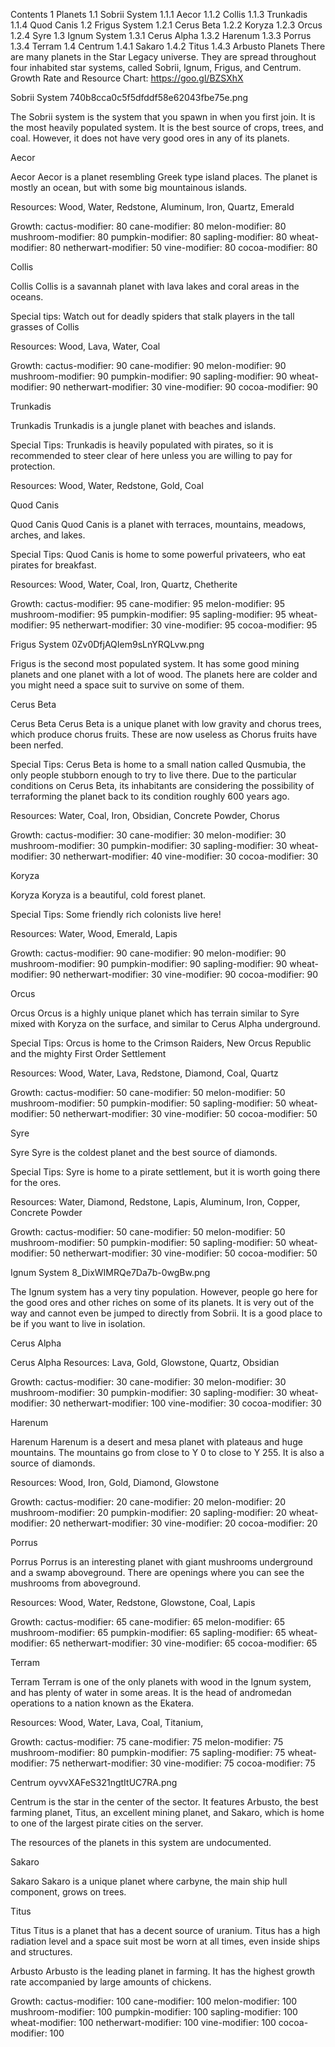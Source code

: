 Contents
1 Planets
1.1 Sobrii System
1.1.1 Aecor
1.1.2 Collis
1.1.3 Trunkadis
1.1.4 Quod Canis
1.2 Frigus System
1.2.1 Cerus Beta
1.2.2 Koryza
1.2.3 Orcus
1.2.4 Syre
1.3 Ignum System
1.3.1 Cerus Alpha
1.3.2 Harenum
1.3.3 Porrus
1.3.4 Terram
1.4 Centrum
1.4.1 Sakaro
1.4.2 Titus
1.4.3 Arbusto
Planets
There are many planets in the Star Legacy universe. They are spread throughout four inhabited star systems, called Sobrii, Ignum, Frigus, and Centrum. Growth Rate and Resource Chart: https://goo.gl/BZSXhX

Sobrii System
740b8cca0c5f5dfddf58e62043fbe75e.png

The Sobrii system is the system that you spawn in when you first join. It is the most heavily populated system. It is the best source of crops, trees, and coal. However, it does not have very good ores in any of its planets.

Aecor

Aecor
Aecor is a planet resembling Greek type island places. The planet is mostly an ocean, but with some big mountainous islands.

Resources: Wood, Water, Redstone, Aluminum, Iron, Quartz, Emerald

Growth: cactus-modifier: 80 cane-modifier: 80 melon-modifier: 80 mushroom-modifier: 80 pumpkin-modifier: 80 sapling-modifier: 80 wheat-modifier: 80 netherwart-modifier: 50 vine-modifier: 80 cocoa-modifier: 80

Collis

Collis
Collis is a savannah planet with lava lakes and coral areas in the oceans.

Special tips: Watch out for deadly spiders that stalk players in the tall grasses of Collis

Resources: Wood, Lava, Water, Coal

Growth: cactus-modifier: 90 cane-modifier: 90 melon-modifier: 90 mushroom-modifier: 90 pumpkin-modifier: 90 sapling-modifier: 90 wheat-modifier: 90 netherwart-modifier: 30 vine-modifier: 90 cocoa-modifier: 90

Trunkadis

Trunkadis
Trunkadis is a jungle planet with beaches and islands.

Special Tips: Trunkadis is heavily populated with pirates, so it is recommended to steer clear of here unless you are willing to pay for protection.

Resources: Wood, Water, Redstone, Gold, Coal

Quod Canis

Quod Canis
Quod Canis is a planet with terraces, mountains, meadows, arches, and lakes.

Special Tips: Quod Canis is home to some powerful privateers, who eat pirates for breakfast.

Resources: Wood, Water, Coal, Iron, Quartz, Chetherite

Growth: cactus-modifier: 95 cane-modifier: 95 melon-modifier: 95 mushroom-modifier: 95 pumpkin-modifier: 95 sapling-modifier: 95 wheat-modifier: 95 netherwart-modifier: 30 vine-modifier: 95 cocoa-modifier: 95

Frigus System
0Zv0DfjAQIem9sLnYRQLvw.png

Frigus is the second most populated system. It has some good mining planets and one planet with a lot of wood. The planets here are colder and you might need a space suit to survive on some of them.

Cerus Beta

Cerus Beta
Cerus Beta is a unique planet with low gravity and chorus trees, which produce chorus fruits. These are now useless as Chorus fruits have been nerfed.

Special Tips: Cerus Beta is home to a small nation called Qusmubia, the only people stubborn enough to try to live there. Due to the particular conditions on Cerus Beta, its inhabitants are considering the possibility of terraforming the planet back to its condition roughly 600 years ago.

Resources: Water, Coal, Iron, Obsidian, Concrete Powder, Chorus

Growth: cactus-modifier: 30 cane-modifier: 30 melon-modifier: 30 mushroom-modifier: 30 pumpkin-modifier: 30 sapling-modifier: 30 wheat-modifier: 30 netherwart-modifier: 40 vine-modifier: 30 cocoa-modifier: 30

Koryza

Koryza
Koryza is a beautiful, cold forest planet.

Special Tips: Some friendly rich colonists live here!

Resources: Water, Wood, Emerald, Lapis

Growth: cactus-modifier: 90 cane-modifier: 90 melon-modifier: 90 mushroom-modifier: 90 pumpkin-modifier: 90 sapling-modifier: 90 wheat-modifier: 90 netherwart-modifier: 30 vine-modifier: 90 cocoa-modifier: 90

Orcus

Orcus
Orcus is a highly unique planet which has terrain similar to Syre mixed with Koryza on the surface, and similar to Cerus Alpha underground.

Special Tips: Orcus is home to the Crimson Raiders, New Orcus Republic and the mighty First Order Settlement

Resources: Wood, Water, Lava, Redstone, Diamond, Coal, Quartz

Growth: cactus-modifier: 50 cane-modifier: 50 melon-modifier: 50 mushroom-modifier: 50 pumpkin-modifier: 50 sapling-modifier: 50 wheat-modifier: 50 netherwart-modifier: 30 vine-modifier: 50 cocoa-modifier: 50

Syre

Syre
Syre is the coldest planet and the best source of diamonds.

Special Tips: Syre is home to a pirate settlement, but it is worth going there for the ores.

Resources: Water, Diamond, Redstone, Lapis, Aluminum, Iron, Copper, Concrete Powder

Growth: cactus-modifier: 50 cane-modifier: 50 melon-modifier: 50 mushroom-modifier: 50 pumpkin-modifier: 50 sapling-modifier: 50 wheat-modifier: 50 netherwart-modifier: 30 vine-modifier: 50 cocoa-modifier: 50

Ignum System
8_DixWIMRQe7Da7b-0wgBw.png

The Ignum system has a very tiny population. However, people go here for the good ores and other riches on some of its planets. It is very out of the way and cannot even be jumped to directly from Sobrii. It is a good place to be if you want to live in isolation.

Cerus Alpha

Cerus Alpha
Resources: Lava, Gold, Glowstone, Quartz, Obsidian

Growth: cactus-modifier: 30 cane-modifier: 30 melon-modifier: 30 mushroom-modifier: 30 pumpkin-modifier: 30 sapling-modifier: 30 wheat-modifier: 30 netherwart-modifier: 100 vine-modifier: 30 cocoa-modifier: 30

Harenum

Harenum
Harenum is a desert and mesa planet with plateaus and huge mountains. The mountains go from close to Y 0 to close to Y 255. It is also a source of diamonds.

Resources: Wood, Iron, Gold, Diamond, Glowstone

Growth: cactus-modifier: 20 cane-modifier: 20 melon-modifier: 20 mushroom-modifier: 20 pumpkin-modifier: 20 sapling-modifier: 20 wheat-modifier: 20 netherwart-modifier: 30 vine-modifier: 20 cocoa-modifier: 20

Porrus

Porrus
Porrus is an interesting planet with giant mushrooms underground and a swamp aboveground. There are openings where you can see the mushrooms from aboveground.

Resources: Wood, Water, Redstone, Glowstone, Coal, Lapis

Growth: cactus-modifier: 65 cane-modifier: 65 melon-modifier: 65 mushroom-modifier: 65 pumpkin-modifier: 65 sapling-modifier: 65 wheat-modifier: 65 netherwart-modifier: 30 vine-modifier: 65 cocoa-modifier: 65

Terram

Terram
Terram is one of the only planets with wood in the Ignum system, and has plenty of water in some areas. It is the head of andromedan operations to a nation known as the Ekatera.

Resources: Wood, Water, Lava, Coal, Titanium,

Growth: cactus-modifier: 75 cane-modifier: 75 melon-modifier: 75 mushroom-modifier: 80 pumpkin-modifier: 75 sapling-modifier: 75 wheat-modifier: 75 netherwart-modifier: 30 vine-modifier: 75 cocoa-modifier: 75

Centrum
oyvvXAFeS321ngtItUC7RA.png

Centrum is the star in the center of the sector. It features Arbusto, the best farming planet, Titus, an excellent mining planet, and Sakaro, which is home to one of the largest pirate cities on the server.

The resources of the planets in this system are undocumented.

Sakaro

Sakaro
Sakaro is a unique planet where carbyne, the main ship hull component, grows on trees.

Titus

Titus
Titus is a planet that has a decent source of uranium. Titus has a high radiation level and a space suit most be worn at all times, even inside ships and structures.

Arbusto
Arbusto is the leading planet in farming. It has the highest growth rate accompanied by large amounts of chickens.

Growth: cactus-modifier: 100 cane-modifier: 100 melon-modifier: 100 mushroom-modifier: 100 pumpkin-modifier: 100 sapling-modifier: 100 wheat-modifier: 100 netherwart-modifier: 100 vine-modifier: 100 cocoa-modifier: 100